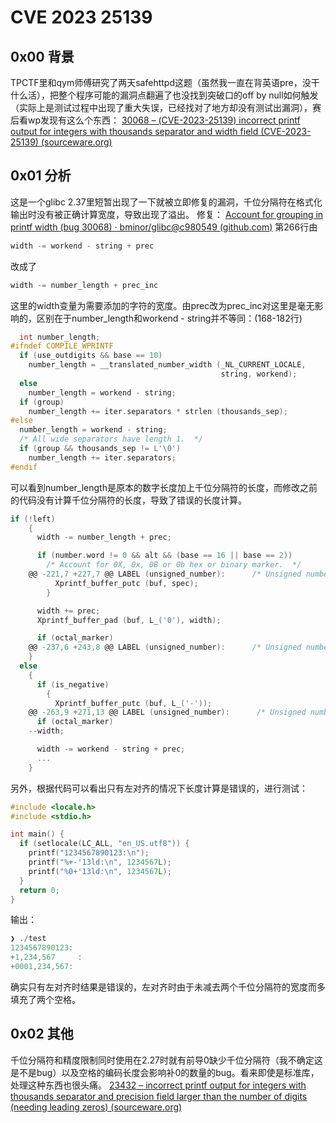 # CVE 2023 25139

## 0x00 背景
TPCTF里和qym师傅研究了两天safehttpd这题（虽然我一直在背英语pre，没干什么活），把整个程序可能的漏洞点翻遍了也没找到突破口的off by null如何触发（实际上是测试过程中出现了重大失误，已经找对了地方却没有测试出漏洞），赛后看wp发现有这么个东西：
[30068 – (CVE-2023-25139) incorrect printf output for integers with thousands separator and width field (CVE-2023-25139) (sourceware.org)](https://sourceware.org/bugzilla/show_bug.cgi?id=30068)

## 0x01 分析
这是一个glibc 2.37里短暂出现了一下就被立即修复的漏洞，千位分隔符在格式化输出时没有被正确计算宽度，导致出现了溢出。
修复：
[Account for grouping in printf width (bug 30068) · bminor/glibc@c980549 (github.com)](https://github.com/bminor/glibc/commit/c980549cc6a1c03c23cc2fe3e7b0fe626a0364b0)
第266行由
```c
width -= workend - string + prec
```
改成了
```c
width -= number_length + prec_inc
```
这里的width变量为需要添加的字符的宽度。由prec改为prec_inc对这里是毫无影响的，区别在于number_length和workend - string并不等同：(168-182行)
```c
  int number_length;
#ifndef COMPILE_WPRINTF
  if (use_outdigits && base == 10)
    number_length = __translated_number_width (_NL_CURRENT_LOCALE,
                                               string, workend);
  else
    number_length = workend - string;
  if (group)
    number_length += iter.separators * strlen (thousands_sep);
#else
  number_length = workend - string;
  /* All wide separators have length 1.  */
  if (group && thousands_sep != L'\0')
    number_length += iter.separators;
#endif
```
可以看到number_length是原本的数字长度加上千位分隔符的长度，而修改之前的代码没有计算千位分隔符的长度，导致了错误的长度计算。 
```c
if (!left)
    {
      width -= number_length + prec;

      if (number.word != 0 && alt && (base == 16 || base == 2))
        /* Account for 0X, 0x, 0B or 0b hex or binary marker.  */
	@@ -221,7 +227,7 @@ LABEL (unsigned_number):      /* Unsigned number of base BASE.  */
          Xprintf_buffer_putc (buf, spec);
        }

      width += prec;
      Xprintf_buffer_pad (buf, L_('0'), width);

      if (octal_marker)
	@@ -237,6 +243,8 @@ LABEL (unsigned_number):      /* Unsigned number of base BASE.  */
    }
  else
    {
      if (is_negative)
        {
          Xprintf_buffer_putc (buf, L_('-'));
	@@ -263,9 +271,13 @@ LABEL (unsigned_number):      /* Unsigned number of base BASE.  */
      if (octal_marker)
	--width;

      width -= workend - string + prec;
	  ...
	}
```
另外，根据代码可以看出只有左对齐的情况下长度计算是错误的，进行测试：
```c
#include <locale.h>
#include <stdio.h>

int main() {
  if (setlocale(LC_ALL, "en_US.utf8")) {
    printf("1234567890123:\n");
    printf("%+-'13ld:\n", 1234567L);
    printf("%0+'13ld:\n", 1234567L);
  }
  return 0;
}
```
输出：
```c
❯ ./test
1234567890123:
+1,234,567     :
+0001,234,567:
```
确实只有左对齐时结果是错误的，左对齐时由于未减去两个千位分隔符的宽度而多填充了两个空格。
## 0x02 其他
千位分隔符和精度限制同时使用在2.27时就有前导0缺少千位分隔符（我不确定这是不是bug）以及空格的编码长度会影响补0的数量的bug。看来即使是标准库，处理这种东西也很头痛。
[23432 – incorrect printf output for integers with thousands separator and precision field larger than the number of digits (needing leading zeros) (sourceware.org)](https://sourceware.org/bugzilla/show_bug.cgi?id=23432)
